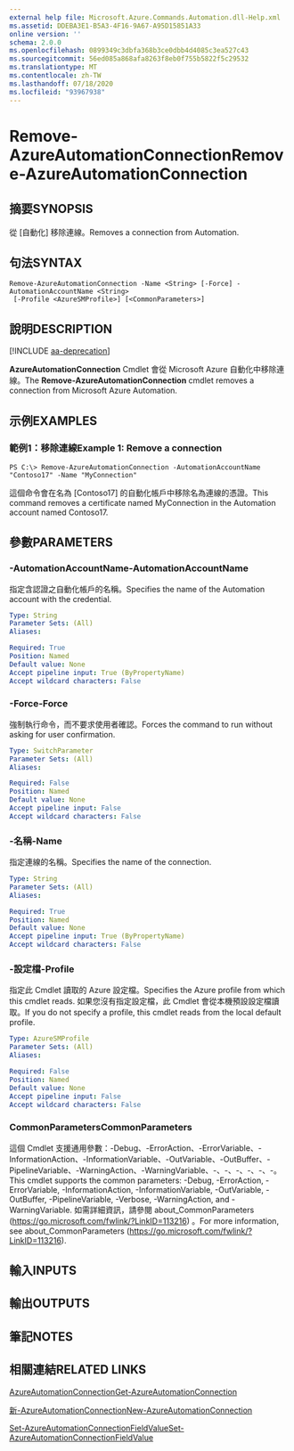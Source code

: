 ```yaml
---
external help file: Microsoft.Azure.Commands.Automation.dll-Help.xml
ms.assetid: DDEBA3E1-B5A3-4F16-9A67-A95D15851A33
online version: ''
schema: 2.0.0
ms.openlocfilehash: 0899349c3dbfa368b3ce0dbb4d4085c3ea527c43
ms.sourcegitcommit: 56ed085a868afa8263f8eb0f755b5822f5c29532
ms.translationtype: MT
ms.contentlocale: zh-TW
ms.lasthandoff: 07/18/2020
ms.locfileid: "93967938"
---
```

# <span data-ttu-id="b0ac3-101">Remove-AzureAutomationConnection</span><span class="sxs-lookup"><span data-stu-id="b0ac3-101">Remove-AzureAutomationConnection</span></span>

## <span data-ttu-id="b0ac3-102">摘要</span><span class="sxs-lookup"><span data-stu-id="b0ac3-102">SYNOPSIS</span></span>

<span data-ttu-id="b0ac3-103">從 [自動化] 移除連線。</span><span class="sxs-lookup"><span data-stu-id="b0ac3-103">Removes a connection from Automation.</span></span>

## <span data-ttu-id="b0ac3-104">句法</span><span class="sxs-lookup"><span data-stu-id="b0ac3-104">SYNTAX</span></span>

```
Remove-AzureAutomationConnection -Name <String> [-Force] -AutomationAccountName <String>
 [-Profile <AzureSMProfile>] [<CommonParameters>]
```

## <span data-ttu-id="b0ac3-105">說明</span><span class="sxs-lookup"><span data-stu-id="b0ac3-105">DESCRIPTION</span></span>

[!INCLUDE [aa-deprecation](../include/aa-deprecation.md)]

<span data-ttu-id="b0ac3-106">**AzureAutomationConnection** Cmdlet 會從 Microsoft Azure 自動化中移除連線。</span><span class="sxs-lookup"><span data-stu-id="b0ac3-106">The **Remove-AzureAutomationConnection** cmdlet removes a connection from Microsoft Azure Automation.</span></span>

## <span data-ttu-id="b0ac3-107">示例</span><span class="sxs-lookup"><span data-stu-id="b0ac3-107">EXAMPLES</span></span>

### <span data-ttu-id="b0ac3-108">範例1：移除連線</span><span class="sxs-lookup"><span data-stu-id="b0ac3-108">Example 1: Remove a connection</span></span>
```
PS C:\> Remove-AzureAutomationConnection -AutomationAccountName "Contoso17" -Name "MyConnection"
```

<span data-ttu-id="b0ac3-109">這個命令會在名為 [Contoso17] 的自動化帳戶中移除名為連線的憑證。</span><span class="sxs-lookup"><span data-stu-id="b0ac3-109">This command removes a certificate named MyConnection in the Automation account named Contoso17.</span></span>

## <span data-ttu-id="b0ac3-110">參數</span><span class="sxs-lookup"><span data-stu-id="b0ac3-110">PARAMETERS</span></span>

### <span data-ttu-id="b0ac3-111">-AutomationAccountName</span><span class="sxs-lookup"><span data-stu-id="b0ac3-111">-AutomationAccountName</span></span>
<span data-ttu-id="b0ac3-112">指定含認證之自動化帳戶的名稱。</span><span class="sxs-lookup"><span data-stu-id="b0ac3-112">Specifies the name of the Automation account with the credential.</span></span>

```yaml
Type: String
Parameter Sets: (All)
Aliases: 

Required: True
Position: Named
Default value: None
Accept pipeline input: True (ByPropertyName)
Accept wildcard characters: False
```

### <span data-ttu-id="b0ac3-113">-Force</span><span class="sxs-lookup"><span data-stu-id="b0ac3-113">-Force</span></span>
<span data-ttu-id="b0ac3-114">強制執行命令，而不要求使用者確認。</span><span class="sxs-lookup"><span data-stu-id="b0ac3-114">Forces the command to run without asking for user confirmation.</span></span>

```yaml
Type: SwitchParameter
Parameter Sets: (All)
Aliases: 

Required: False
Position: Named
Default value: None
Accept pipeline input: False
Accept wildcard characters: False
```

### <span data-ttu-id="b0ac3-115">-名稱</span><span class="sxs-lookup"><span data-stu-id="b0ac3-115">-Name</span></span>
<span data-ttu-id="b0ac3-116">指定連線的名稱。</span><span class="sxs-lookup"><span data-stu-id="b0ac3-116">Specifies the name of the connection.</span></span>

```yaml
Type: String
Parameter Sets: (All)
Aliases: 

Required: True
Position: Named
Default value: None
Accept pipeline input: True (ByPropertyName)
Accept wildcard characters: False
```

### <span data-ttu-id="b0ac3-117">-設定檔</span><span class="sxs-lookup"><span data-stu-id="b0ac3-117">-Profile</span></span>
<span data-ttu-id="b0ac3-118">指定此 Cmdlet 讀取的 Azure 設定檔。</span><span class="sxs-lookup"><span data-stu-id="b0ac3-118">Specifies the Azure profile from which this cmdlet reads.</span></span>
<span data-ttu-id="b0ac3-119">如果您沒有指定設定檔，此 Cmdlet 會從本機預設設定檔讀取。</span><span class="sxs-lookup"><span data-stu-id="b0ac3-119">If you do not specify a profile, this cmdlet reads from the local default profile.</span></span>

```yaml
Type: AzureSMProfile
Parameter Sets: (All)
Aliases: 

Required: False
Position: Named
Default value: None
Accept pipeline input: False
Accept wildcard characters: False
```

### <span data-ttu-id="b0ac3-120">CommonParameters</span><span class="sxs-lookup"><span data-stu-id="b0ac3-120">CommonParameters</span></span>
<span data-ttu-id="b0ac3-121">這個 Cmdlet 支援通用參數：-Debug、-ErrorAction、-ErrorVariable、-InformationAction、-InformationVariable、-OutVariable、-OutBuffer、-PipelineVariable、-WarningAction、-WarningVariable、-、-、-、-、-、-。</span><span class="sxs-lookup"><span data-stu-id="b0ac3-121">This cmdlet supports the common parameters: -Debug, -ErrorAction, -ErrorVariable, -InformationAction, -InformationVariable, -OutVariable, -OutBuffer, -PipelineVariable, -Verbose, -WarningAction, and -WarningVariable.</span></span> <span data-ttu-id="b0ac3-122">如需詳細資訊，請參閱 about_CommonParameters (https://go.microsoft.com/fwlink/?LinkID=113216) 。</span><span class="sxs-lookup"><span data-stu-id="b0ac3-122">For more information, see about_CommonParameters (https://go.microsoft.com/fwlink/?LinkID=113216).</span></span>

## <span data-ttu-id="b0ac3-123">輸入</span><span class="sxs-lookup"><span data-stu-id="b0ac3-123">INPUTS</span></span>

## <span data-ttu-id="b0ac3-124">輸出</span><span class="sxs-lookup"><span data-stu-id="b0ac3-124">OUTPUTS</span></span>

## <span data-ttu-id="b0ac3-125">筆記</span><span class="sxs-lookup"><span data-stu-id="b0ac3-125">NOTES</span></span>

## <span data-ttu-id="b0ac3-126">相關連結</span><span class="sxs-lookup"><span data-stu-id="b0ac3-126">RELATED LINKS</span></span>

[<span data-ttu-id="b0ac3-127">AzureAutomationConnection</span><span class="sxs-lookup"><span data-stu-id="b0ac3-127">Get-AzureAutomationConnection</span></span>](./Get-AzureAutomationConnection.md)

[<span data-ttu-id="b0ac3-128">新-AzureAutomationConnection</span><span class="sxs-lookup"><span data-stu-id="b0ac3-128">New-AzureAutomationConnection</span></span>](./New-AzureAutomationConnection.md)

[<span data-ttu-id="b0ac3-129">Set-AzureAutomationConnectionFieldValue</span><span class="sxs-lookup"><span data-stu-id="b0ac3-129">Set-AzureAutomationConnectionFieldValue</span></span>](./Set-AzureAutomationConnectionFieldValue.md)


